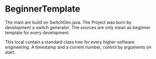 # BeginnerTemplate

The main are build on SwitchGen.java. The Project was born by development a switch generator. The sources are only mean as beginner template for every development. 

This local contain a standard class tree for every higher software engineering. A timestamp and a current number, control by arguments on start.
